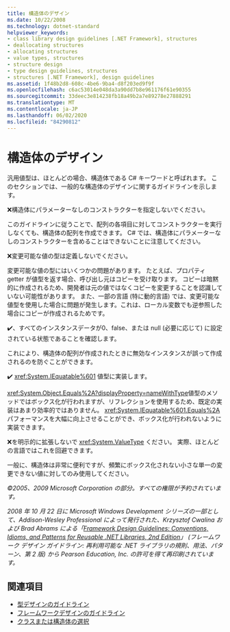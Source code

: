 ```yaml
---
title: 構造体のデザイン
ms.date: 10/22/2008
ms.technology: dotnet-standard
helpviewer_keywords:
- class library design guidelines [.NET Framework], structures
- deallocating structures
- allocating structures
- value types, structures
- structure design
- type design guidelines, structures
- structures [.NET Framework], design guidelines
ms.assetid: 1f48b2d8-608c-4be6-9ba4-d8f203ed9f9f
ms.openlocfilehash: c6ac53014e048da3a90dd7b8e961176f61e90355
ms.sourcegitcommit: 33deec3e814238fb18a49b2a7e89278e27888291
ms.translationtype: MT
ms.contentlocale: ja-JP
ms.lasthandoff: 06/02/2020
ms.locfileid: "84290812"
---
```

# <a name="struct-design"></a>構造体のデザイン
汎用値型は、ほとんどの場合、構造体である C# キーワードと呼ばれます。 このセクションでは、一般的な構造体のデザインに関するガイドラインを示します。

 ❌構造体にパラメーターなしのコンストラクターを指定しないでください。

 このガイドラインに従うことで、配列の各項目に対してコンストラクターを実行しなくても、構造体の配列を作成できます。 C# では、構造体にパラメーターなしのコンストラクターを含めることはできないことに注意してください。

 ❌変更可能な値の型は定義しないでください。

 変更可能な値の型にはいくつかの問題があります。 たとえば、プロパティ getter が値型を返す場合、呼び出し元はコピーを受け取ります。 コピーは暗黙的に作成されるため、開発者は元の値ではなくコピーを変更することを認識していない可能性があります。 また、一部の言語 (特に動的言語) では、変更可能な値型を使用した場合に問題が発生します。これは、ローカル変数でも逆参照した場合にコピーが作成されるためです。

 ✔️、すべてのインスタンスデータが0、false、または null (必要に応じて) に設定されている状態であることを確認します。

 これにより、構造体の配列が作成されたときに無効なインスタンスが誤って作成されるのを防ぐことができます。

 ✔️ <xref:System.IEquatable%601> 値型に実装します。

 <xref:System.Object.Equals%2A?displayProperty=nameWithType>値型のメソッドではボックス化が行われますが、リフレクションを使用するため、既定の実装はあまり効率的ではありません。 <xref:System.IEquatable%601.Equals%2A>パフォーマンスを大幅に向上させることができ、ボックス化が行われないように実装できます。

 ❌を明示的に拡張しないで <xref:System.ValueType> ください。 実際、ほとんどの言語ではこれを回避できます。

 一般に、構造体は非常に便利ですが、頻繁にボックス化されない小さな単一の変更できない値に対してのみ使用してください。

 *©2005、2009 Microsoft Corporation の部分。すべての権限が予約されています。*

 *2008 年 10 月 22 日に Microsoft Windows Development シリーズの一部として、Addison-Wesley Professional によって発行された、Krzysztof Cwalina および Brad Abrams による「[Framework Design Guidelines: Conventions, Idioms, and Patterns for Reusable .NET Libraries, 2nd Edition](https://www.informit.com/store/framework-design-guidelines-conventions-idioms-and-9780321545619)」 (フレームワーク デザイン ガイドライン: 再利用可能な .NET ライブラリの規則、用法、パターン、第 2 版) から Pearson Education, Inc. の許可を得て再印刷されています。*

## <a name="see-also"></a>関連項目

- [型デザインのガイドライン](type.md)
- [フレームワークデザインのガイドライン](index.md)
- [クラスまたは構造体の選択](choosing-between-class-and-struct.md)

